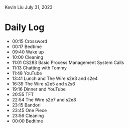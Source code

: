 Kevin Liu
July 31, 2023

# Daily Log
- 00:15 Crossword
- 00:17 Bedtime
- 09:40 Wake up
- 10:00 Cleaning
- 11:01 CS283 Basic Process Management System Calls
- 11:13 Chatting with Tommy
- 11:48 YouTube
- 13:41 Lunch and The Wire s2e3 and s2e4
- 16:39 The Wire s2e5 and s2s6
- 19:16 Dinner and YouTube
- 20:55 TFT
- 22:54 The Wire s2e7 and s2e8
- 23:15 Bandori
- 23:45 One Piece
- 23:56 Cleaning
- 00:00 Bedtime